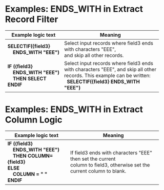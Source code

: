 # Examples: ENDS_WITH in Extract Record Filter

|Example logic text|Meaning|
|------------------|-------|
|**SELECTIF({field3}<br>&nbsp;&nbsp;&nbsp;&nbsp;ENDS_WITH&nbsp;"EEE")**|Select input records where field3 ends with characters "EEE",<br> and skip all other records.|
|**IF ({field3}<br>&nbsp;&nbsp;&nbsp;&nbsp;ENDS_WITH&nbsp;"EEE")<br>&nbsp;&nbsp;&nbsp;&nbsp;THEN SELECT<br>ENDIF**|Select input records where field3 ends with characters "EEE", and skip all other records. This example can be written:<br>&nbsp; **SELECTIF({field3} ENDS_WITH "EEE")**|

# Examples: ENDS_WITH in Extract Column Logic

|Example logic text|Meaning|
|------------------|-------|
|**IF ({field3}<br>&nbsp;&nbsp;&nbsp;&nbsp;ENDS_WITH&nbsp;"EEE")<br>&nbsp;&nbsp;&nbsp;&nbsp;THEN COLUMN={field3}<br>ELSE<br>&nbsp;&nbsp;&nbsp;&nbsp;COLUMN = " " <br>ENDIF**|If field3 ends with characters "EEE" then set the current <br>column to field3, otherwise set the current column to blank.|
